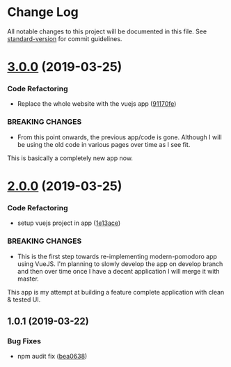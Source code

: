 # Change Log

All notable changes to this project will be documented in this file. See [standard-version](https://github.com/conventional-changelog/standard-version) for commit guidelines.

# [3.0.0](https://gitlab.com/buoyantair/modern-pomodoro/compare/v2.0.0...v3.0.0) (2019-03-25)


### Code Refactoring

* Replace the whole website with the vuejs app ([91170fe](https://gitlab.com/buoyantair/modern-pomodoro/commit/91170fe))


### BREAKING CHANGES

* From this point onwards, the previous app/code is gone. Although I will
be using the old code in various pages over time as I see fit.

This is basically a completely new app now.



# [2.0.0](https://gitlab.com/buoyantair/modern-pomodoro/compare/v1.0.1...v2.0.0) (2019-03-25)


### Code Refactoring

* setup vuejs project in app ([1e13ace](https://gitlab.com/buoyantair/modern-pomodoro/commit/1e13ace))


### BREAKING CHANGES

* This is the first step towards re-implementing modern-pomodoro app using
VueJS. I'm planning to slowly develop the app on develop branch and then
over time once I have a decent application I will merge it with master.

This app is my attempt at building a feature complete application
with clean & tested UI.



## 1.0.1 (2019-03-22)


### Bug Fixes

* npm audit fix ([bea0638](https://gitlab.com/buoyantair/modern-pomodoro/commit/bea0638))
